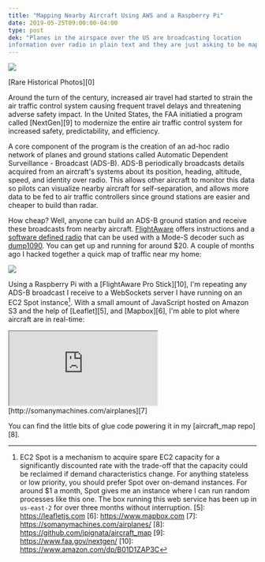 ```yaml
---
title: "Mapping Nearby Aircraft Using AWS and a Raspberry Pi"
date: 2019-05-25T09:00:00-04:00
type: post
dek: "Planes in the airspace over the US are broadcasting location
information over radio in plain text and they are just asking to be mapped."
---
```


![](/images/mapping-nearby-aircraft-using-aws-and-a-raspberry-pi/listen.jpg)
<figcaption>[Rare Historical Photos][0]</figcaption>

Around the turn of the century, increased air travel had started to strain the
air traffic control system causing frequent travel delays and threatening
adverse safety impact. In the United States, the FAA initiatied a program called
[NextGen][9] to modernize the entire air traffic control system for increased
safety, predictability, and efficiency.

A core component of the program is the creation of an ad-hoc radio network of
planes and ground stations called Automatic Dependent Surveillance - Broadcast
(ADS-B). ADS-B periodically broadcasts details acquired from an aircraft's
systems about its position, heading, altitude, speed, and identity over radio.
This allows other aircraft to monitor this data so pilots can visualize nearby
aircraft for self-separation, and allows more data to be fed to air traffic
controllers since ground stations are easier and cheaper to build than radar.

How cheap? Well, anyone can build an ADS-B ground station and receive these
broadcasts from nearby aircraft. [FlightAware][1] offers instructions and a
[software defined radio][2] that can be used with a Mode-S decoder such as
[dump1090][3]. You can get up and running for around $20. A couple of months ago
I hacked together a quick map of traffic near my home:

![](/images/mapping-nearby-aircraft-using-aws-and-a-raspberry-pi/app.png)

Using a Raspberry Pi with a [FlightAware Pro Stick][10], I'm repeating any ADS-B
broadcast I receive to a WebSockets server I have running on an EC2 Spot
instance[^4]. With a small amount of JavaScript hosted on Amazon S3 and the help
of [Leaflet][5], and [Mapbox][6], I'm able to plot where aircraft are in
real-time:

<iframe src="https://somanymachines.com/airplanes"></iframe>
<figcaption>[http://somanymachines.com/airplanes][7]</figcaption>

You can find the little bits of glue code powering it in my [aircraft_map
repo][8].

[0]: https://rarehistoricalphotos.com/aircraft-detection-radar-1917-1940/
[1]: https://flightaware.com/adsb/piaware/build
[2]: https://flightaware.com/adsb/prostick/
[3]: https://github.com/antirez/dump1090
[^4]: EC2 Spot is a mechanism to acquire spare EC2 capacity for a significantly discounted rate with the trade-off that the capacity could be reclaimed if demand characteristics change. For anything stateless or low priority, you should prefer Spot over on-demand instances. For around $1 a month, Spot gives me an instance where I can run random processes like this one. The box running this web service has been up in `us-east-2` for over three months without interruption.
[5]: https://leafletjs.com
[6]: https://www.mapbox.com
[7]: https://somanymachines.com/airplanes/
[8]: https://github.com/jpignata/aircraft_map
[9]: https://www.faa.gov/nextgen/
[10]: https://www.amazon.com/dp/B01D1ZAP3C
